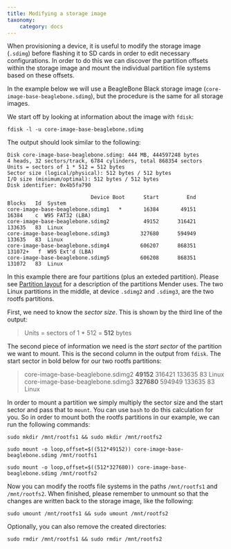 ```yaml
---
title: Modifying a storage image
taxonomy:
    category: docs
---
```


When provisioning a device, it is useful to modify the storage image (`.sdimg`)
before flashing it to SD cards in order to edit necessary configurations.
In order to do this we can discover the partition offsets within the storage image
and mount the individual partition file systems based on these offsets.

In the example below we will use a BeagleBone Black storage image (`core-image-base-beaglebone.sdimg`),
but the procedure is the same for all storage images.

We start off by looking at information about the image with `fdisk`:

```
fdisk -l -u core-image-base-beaglebone.sdimg
```

The output should look similar to the following:

```
Disk core-image-base-beaglebone.sdimg: 444 MB, 444597248 bytes
4 heads, 32 sectors/track, 6784 cylinders, total 868354 sectors
Units = sectors of 1 * 512 = 512 bytes
Sector size (logical/physical): 512 bytes / 512 bytes
I/O size (minimum/optimal): 512 bytes / 512 bytes
Disk identifier: 0x4b5fa790

                           Device Boot      Start         End      Blocks   Id  System
core-image-base-beaglebone.sdimg1   *       16384       49151       16384    c  W95 FAT32 (LBA)
core-image-base-beaglebone.sdimg2           49152      316421      133635   83  Linux
core-image-base-beaglebone.sdimg3          327680      594949      133635   83  Linux
core-image-base-beaglebone.sdimg4          606207      868351      131072+   f  W95 Ext'd (LBA)
core-image-base-beaglebone.sdimg5          606208      868351      131072   83  Linux
```

In this example there are four partitions (plus an exteded partition). Please see
[Partition layout](../../Devices/Partition-layout) for a description of the
partitions Mender uses. The two Linux partitions in the middle, at device
`.sdimg2` and `.sdimg3`, are the two rootfs partitions.

First, we need to know the *sector size*. This is shown by the third line of the output:

> Units = sectors of 1 * 512 = **512** bytes

The second piece of information we need is the *start sector* of the partition we want to mount.
This is the second column in the output from `fdisk`. The start sector in bold below for
our two rootfs partitions:

> core-image-base-beaglebone.sdimg2           **49152**      316421      133635   83  Linux  
> core-image-base-beaglebone.sdimg3          **327680**      594949      133635   83  Linux  

In order to mount a partition we simply multiply the sector size and the start sector
and pass that to `mount`. You can use `bash` to do this calculation for you.
So in order to mount both the rootfs partitions in our example, we can run the following commands:

```
sudo mkdir /mnt/rootfs1 && sudo mkdir /mnt/rootfs2
```

```
sudo mount -o loop,offset=$((512*49152)) core-image-base-beaglebone.sdimg /mnt/rootfs1
```

```
sudo mount -o loop,offset=$((512*327680)) core-image-base-beaglebone.sdimg /mnt/rootfs2
```

Now you can modify the rootfs file systems in the paths `/mnt/rootfs1` and `/mnt/rootfs2`.
When finished, please remember to unmount so that the changes are written back to the
storage image, like the following:

```
sudo umount /mnt/rootfs1 && sudo umount /mnt/rootfs2
```

Optionally, you can also remove the created directories:

```
sudo rmdir /mnt/rootfs1 && sudo rmdir /mnt/rootfs2
```
